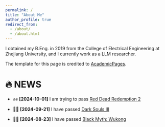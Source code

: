 ```yaml
---
permalink: /
title: "About Me"
author_profile: true
redirect_from: 
  - /about/
  - /about.html
---
```



I obtained my B.Eng. in 2019 from the College of Electrical Engineering at Zhejiang University, and I currently work as a LLM researcher.

The template for this page is credited to [AcademicPages](https://academicpages.github.io/).

🔥 NEWS
======

<!-- tring to pass Red Dead Redemption 2 -->
- ✊✊ **[2024-10-01]** I am trying to pass [Red Dead Redemption 2](https://store.steampowered.com/app/1174180/_/?l=schinese#:~:text=%E3%80%8A%E7%BA%A2%E8%89%B2%E8%BF%BD%E6%9D%80%EF%BC%9A%E6%9C%AA%E5%AE%8C%E5%85%A8%E7%89%88%E3%80%8B)
<!-- pass Dark Souls III -->
- 🎉🎉 **[2024-09-21]** I have passed [Dark Souls III](https://store.steampowered.com/app/374320/_/?l=schinese#:~:text=%E3%80%8A%E6%9A%97%E9%BB%91%E7%9A%84%E9%AD%82%E9%AD%94%EF%BC%9A%E4%B8%89%E3%80%8B)
<!-- pass Black Myth: wukong -->
- 🎉🎉 **[2024-08-23]** I have passed [Black Myth: Wukong](https://store.steampowered.com/app/2358720/_/?l=schinese#:~:text=%E3%80%8A%E9%BB%91%E7%A5%9E%E8%AF%9D%EF%BC%9A%E6%82%9F)
